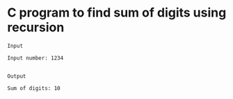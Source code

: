 # C program to find sum of digits using recursion

```
Input

Input number: 1234


Output

Sum of digits: 10
```
